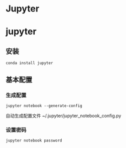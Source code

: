 # Jupyter

# jupyter

## 安装
```shell
conda install jupyter
```

## 基本配置
### 生成配置
```shell
jupyter notebook --generate-config
```
自动生成配置文件 ~/.jupyter/jupyter_notebook_config.py

### 设置密码
```shell
jupyter notebook password
```

### 

